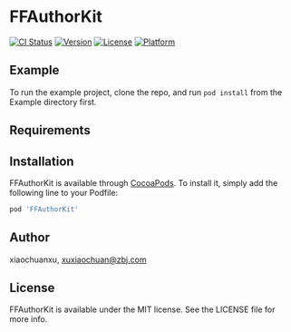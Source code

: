 # FFAuthorKit

[![CI Status](http://img.shields.io/travis/xiaochuanxu/FFAuthorKit.svg?style=flat)](https://travis-ci.org/xiaochuanxu/FFAuthorKit)
[![Version](https://img.shields.io/cocoapods/v/FFAuthorKit.svg?style=flat)](http://cocoapods.org/pods/FFAuthorKit)
[![License](https://img.shields.io/cocoapods/l/FFAuthorKit.svg?style=flat)](http://cocoapods.org/pods/FFAuthorKit)
[![Platform](https://img.shields.io/cocoapods/p/FFAuthorKit.svg?style=flat)](http://cocoapods.org/pods/FFAuthorKit)

## Example

To run the example project, clone the repo, and run `pod install` from the Example directory first.

## Requirements

## Installation

FFAuthorKit is available through [CocoaPods](http://cocoapods.org). To install
it, simply add the following line to your Podfile:

```ruby
pod 'FFAuthorKit'
```

## Author

xiaochuanxu, xuxiaochuan@zbj.com

## License

FFAuthorKit is available under the MIT license. See the LICENSE file for more info.
